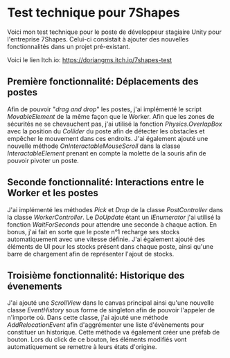 # Test technique pour 7Shapes

Voici mon test technique pour le poste de développeur stagiaire Unity pour l'entreprise 7Shapes. Celui-ci consistait à ajouter des nouvelles fonctionnalités dans un projet pré-existant.

Voici le lien Itch.io: https://doriangms.itch.io/7shapes-test

## Première fonctionnalité: Déplacements des postes

Afin de pouvoir "*drag and drop*" les postes, j'ai implémenté le script *MovableElement* de la même façon que le Worker.
Afin que les zones de sécurités ne se chevauchent pas, j'ai utilisé la fonction *Physics.OverlapBox* avec la position du *Collider* du poste afin de détecter les obstacles et empêcher le mouvement dans ces endroits.
J'ai également ajouté une nouvelle méthode *OnInteractableMouseScroll* dans la classe *InteractableElement* prenant en compte la molette de la souris afin de pouvoir pivoter un poste.

## Seconde fonctionnalité: Interactions entre le Worker et les postes

J'ai implémenté les méthodes *Pick* et *Drop* de la classe *PostController* dans la classe *WorkerController*. Le *DoUpdate* étant un *IEnumerator* j'ai utilisé la fonction *WaitForSeconds* pour attendre une seconde à chaque action.
En bonus, j'ai fait en sorte que le poste n°1 recharge ses stocks automatiquement avec une vitesse définie. J'ai également ajouté des éléments de UI pour les stocks présent dans chaque poste, ainsi qu'une barre de chargement afin de représenter l'ajout de stocks.

## Troisième fonctionnalité: Historique des évenements

J'ai ajouté une *ScrollView* dans le canvas principal ainsi qu'une nouvelle classe *EventHistory* sous forme de singleton afin de pouvoir l'appeler de n'importe où. Dans cette classe, j'ai ajouté une méthode *AddRelocationEvent* afin d'aggrémenter une liste d'évènements pour constituer un historique. Cette méthode va également créer une préfab de bouton. Lors du click de ce bouton, les éléments modifiés vont automatiquement se remettre à leurs états d'origine.
